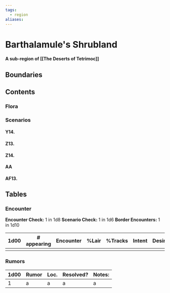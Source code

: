```yaml
---
tags:
  - region
aliases:
---
```

# Barthalamule's Shrubland
#### A sub-region of [[The Deserts of Tetrimoc]]
## Boundaries
## Contents
### Flora
### Scenarios
#### Y14.
#### Z13.
#### Z14.
#### AA
#### AF13.
## Tables
### Encounter
**Encounter Check:** 1 in 1d8
**Scenario Check:** 1 in 1d6
**Border Encounters:** 1 in 1d10


| 1d00 | # appearing | Encounter | %Lair | %Tracks | Intent | Desire |
| ---- | ----------- | --------- | ----- | ------- | ------ | ------ |
|      |             |           |       |         |        |        |

### Rumors
| 1d00 | Rumor | Loc. | Resolved? | Notes: |
|------|-------|------|-----------|--------|
| 1    | a     | a    | a         | a      |